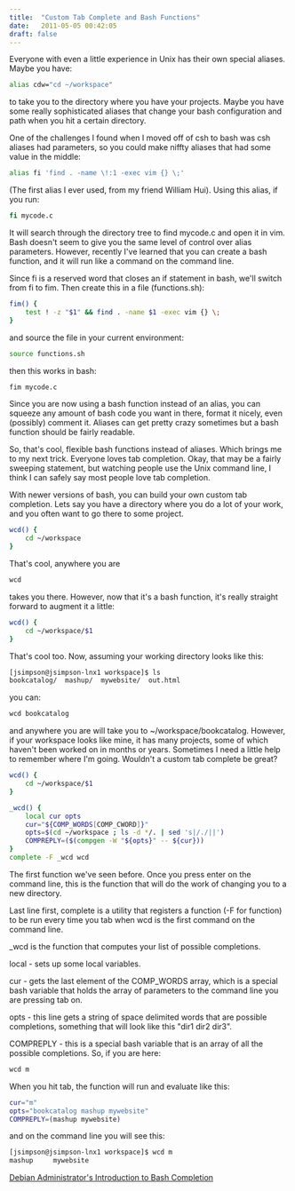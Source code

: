 ```yaml
---
title:  "Custom Tab Complete and Bash Functions"
date:   2011-05-05 00:42:05
draft: false
---
```


Everyone with even a little experience in Unix has their own special aliases.
Maybe you have:

```sh
alias cdw="cd ~/workspace"
```

to take you to the directory where you have your projects. Maybe you have some
really sophisticated aliases that change your bash configuration and path when
you hit a certain directory.

One of the challenges I found when I moved off of csh to bash was csh aliases
had parameters, so you could make niffty aliases that had some value in the
middle:

```sh
alias fi 'find . -name \!:1 -exec vim {} \;'
```

(The first alias I ever used, from my friend William Hui). Using this alias, if
you run:

```sh
fi mycode.c
```

It will search through the directory tree to find mycode.c and open it in vim.
Bash doesn't seem to give you the same level of control over alias parameters.
However, recently I've learned that you can create a bash function, and it will
run like a command on the command line.

Since fi is a reserved word that closes an if statement in bash, we'll switch
from fi to fim. Then create this in a file (functions.sh):

```sh
fim() {
    test ! -z "$1" && find . -name $1 -exec vim {} \;
}
```

and source the file in your current environment:

```sh
source functions.sh
```

then this works in bash:

```sh
fim mycode.c
```

Since you are now using a bash function instead of an alias, you can squeeze
any amount of bash code you want in there, format it nicely, even (possibly)
comment it. Aliases can get pretty crazy sometimes but a bash function should
be fairly readable.

So, that's cool, flexible bash functions instead of aliases. Which brings me to
my next trick. Everyone loves tab completion. Okay, that may be a fairly
sweeping statement, but watching people use the Unix command line, I think I
can safely say most people love tab completion.

With newer versions of bash, you can build your own custom tab completion. Lets
say you have a directory where you do a lot of your work, and you often want to
go there to some project.

```sh
wcd() {
    cd ~/workspace
}
```

That's cool, anywhere you are

```sh
wcd
```

takes you there. However, now that it's a bash function, it's really straight
forward to augment it a little:

```sh
wcd() {
    cd ~/workspace/$1
}
```

That's cool too. Now, assuming your working directory looks like this:

```sh
[jsimpson@jsimpson-lnx1 workspace]$ ls
bookcatalog/  mashup/  mywebsite/  out.html
```

you can:

```sh
wcd bookcatalog
```

and anywhere you are will take you to ~/workspace/bookcatalog. However, if your
workspace looks like mine, it has many projects, some of which haven't been
worked on in months or years. Sometimes I need a little help to remember where
I'm going. Wouldn't a custom tab complete be great?

```sh
wcd() {
    cd ~/workspace/$1
}

_wcd() {
    local cur opts
    cur="${COMP_WORDS[COMP_CWORD]}"
    opts=$(cd ~/workspace ; ls -d */. | sed 's|/./||')
    COMPREPLY=($(compgen -W "${opts}" -- ${cur}))
}
complete -F _wcd wcd
```

The first function we've seen before. Once you press enter on the command line,
this is the function that will do the work of changing you to a new directory.

Last line first, complete is a utility that registers a function (-F for
function) to be run every time you tab when wcd is the first command on the
command line.

_wcd is the function that computes your list of possible completions.

local - sets up some local variables.

cur - gets the last element of the COMP_WORDS array, which is a special bash
variable that holds the array of parameters to the command line you are
pressing tab on.

opts - this line gets a string of space delimited words that are possible
completions, something that will look like this "dir1 dir2 dir3".

COMPREPLY - this is a special bash variable that is an array of all the
possible completions. So, if you are here:

```sh
wcd m
```

When you hit tab, the function will run and evaluate like this:

```sh
cur="m"
opts="bookcatalog mashup mywebsite"
COMPREPLY=(mashup mywebsite)
```

and on the command line you will see this:

```sh
[jsimpson@jsimpson-lnx1 workspace]$ wcd m
mashup     mywebsite
```

[Debian Administrator's Introduction to Bash Completion](http://www.debian-administration.org/article/316/An_introduction_to_bash_completion_part_1)

